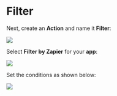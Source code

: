 # Filter

Next, create an **Action** and name it **Filter**:

![](https://partner-workshop-assets.s3.us-east-2.amazonaws.com/zappier-filter-main.png)

Select **Filter by Zapier** for your **app**:

![](https://partner-workshop-assets.s3.us-east-2.amazonaws.com/zappier-filter-app.png)

Set the conditions as shown below:

![](https://partner-workshop-assets.s3.us-east-2.amazonaws.com/zappier-filter-setup.png)
